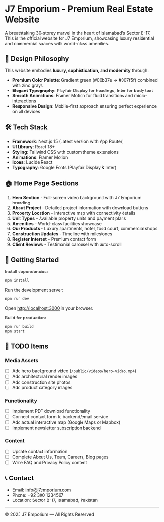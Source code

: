 # J7 Emporium - Premium Real Estate Website

A breathtaking 30-storey marvel in the heart of Islamabad's Sector B-17. This is the official website for J7 Emporium, showcasing luxury residential and commercial spaces with world-class amenities.

## 🎨 Design Philosophy

This website embodies **luxury, sophistication, and modernity** through:

- **Premium Color Palette**: Gradient green (#00b37e → #007f5f) combined with zinc grays
- **Elegant Typography**: Playfair Display for headings, Inter for body text
- **Smooth Animations**: Framer Motion for fluid transitions and micro-interactions
- **Responsive Design**: Mobile-first approach ensuring perfect experience on all devices

## 🛠️ Tech Stack

- **Framework**: Next.js 15 (Latest version with App Router)
- **UI Library**: React 18+
- **Styling**: Tailwind CSS with custom theme extensions
- **Animations**: Framer Motion
- **Icons**: Lucide React
- **Typography**: Google Fonts (Playfair Display & Inter)

## 🏠 Home Page Sections

1. **Hero Section** - Full-screen video background with J7 Emporium branding
2. **About Project** - Detailed project information with download buttons
3. **Property Location** - Interactive map with connectivity details
4. **Unit Types** - Available property units and payment plans
5. **Amenities** - World-class facilities showcase
6. **Our Products** - Luxury apartments, hotel, food court, commercial shops
7. **Construction Updates** - Timeline with milestones
8. **Register Interest** - Premium contact form
9. **Client Reviews** - Testimonial carousel with auto-scroll

## 🚀 Getting Started

Install dependencies:
```bash
npm install
```

Run the development server:
```bash
npm run dev
```

Open [http://localhost:3000](http://localhost:3000) in your browser.

Build for production:
```bash
npm run build
npm start
```

## 📝 TODO Items

### Media Assets
- [ ] Add hero background video (`/public/videos/hero-video.mp4`)
- [ ] Add architectural render images
- [ ] Add construction site photos
- [ ] Add product category images

### Functionality
- [ ] Implement PDF download functionality
- [ ] Connect contact form to backend/email service
- [ ] Add actual interactive map (Google Maps or Mapbox)
- [ ] Implement newsletter subscription backend

### Content
- [ ] Update contact information
- [ ] Complete About Us, Team, Careers, Blog pages
- [ ] Write FAQ and Privacy Policy content

## 📞 Contact

- Email: info@j7emporium.com
- Phone: +92 300 1234567
- Location: Sector B-17, Islamabad, Pakistan

---

© 2025 J7 Emporium — All Rights Reserved
